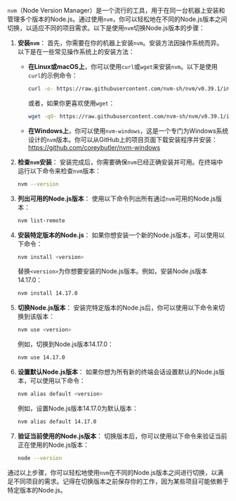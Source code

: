`nvm`（Node Version Manager）是一个流行的工具，用于在同一台机器上安装和管理多个版本的Node.js。通过使用`nvm`，你可以轻松地在不同的Node.js版本之间切换，以适应不同的项目需求。以下是使用`nvm`切换Node.js版本的步骤：

1. **安装`nvm`**：
   首先，你需要在你的机器上安装`nvm`。安装方法因操作系统而异。以下是在一些常见操作系统上的安装方法：

   - **在Linux或macOS上**，你可以使用`curl`或`wget`来安装`nvm`。以下是使用`curl`的示例命令：

     ```bash
     curl -o- https://raw.githubusercontent.com/nvm-sh/nvm/v0.39.1/install.sh | bash
     ```

     或者，如果你更喜欢使用`wget`：

     ```bash
     wget -qO- https://raw.githubusercontent.com/nvm-sh/nvm/v0.39.1/install.sh | bash
     ```

   - **在Windows上**，你可以使用`nvm-windows`，这是一个专门为Windows系统设计的`nvm`版本。你可以从GitHub上的项目页面下载安装程序并安装：https://github.com/coreybutler/nvm-windows

2. **检查`nvm`安装**：
   安装完成后，你需要确保`nvm`已经正确安装并可用。在终端中运行以下命令来检查`nvm`版本：

   ```bash
   nvm --version
   ```

3. **列出可用的Node.js版本**：
   使用以下命令列出所有通过`nvm`可用的Node.js版本：

   ```bash
   nvm list-remote
   ```

4. **安装特定版本的Node.js**：
   如果你想安装一个新的Node.js版本，可以使用以下命令：

   ```bash
   nvm install <version>
   ```

   替换`<version>`为你想要安装的Node.js版本。例如，安装Node.js版本14.17.0：

   ```bash
   nvm install 14.17.0
   ```

5. **切换Node.js版本**：
   安装完特定版本的Node.js后，你可以使用以下命令来切换到该版本：

   ```bash
   nvm use <version>
   ```

   例如，切换到Node.js版本14.17.0：

   ```bash
   nvm use 14.17.0
   ```

6. **设置默认Node.js版本**：
   如果你想为所有新的终端会话设置默认的Node.js版本，可以使用以下命令：

   ```bash
   nvm alias default <version>
   ```

   例如，设置Node.js版本14.17.0为默认版本：

   ```bash
   nvm alias default 14.17.0
   ```

7. **验证当前使用的Node.js版本**：
   切换版本后，你可以使用以下命令来验证当前正在使用的Node.js版本：

   ```bash
   node --version
   ```

通过以上步骤，你可以轻松地使用`nvm`在不同的Node.js版本之间进行切换，以满足不同项目的需求。记得在切换版本之前保存你的工作，因为某些项目可能依赖于特定版本的Node.js。
